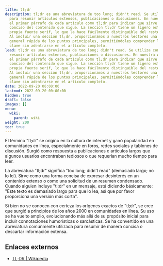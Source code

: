 ```yaml
---
title: tl;dr
description: tl;dr es una abreviatura de too long; didn't read. Se utiliza comúnmente
  para resumir artículos extensos, publicaciones o discusiones. En nuestra wiki, etiquetamos
  el primer párrafo de cada artículo como tl;dr para indicar que sirve como un resumen
  conciso del contenido que sigue. La sección tl;dr tiene un ligero estilo con su
  propia fuente serif, lo que la hace fácilmente distinguible del resto del artículo.
  Al incluir una sección tl;dr, proporcionamos a nuestros lectores una descripción
  general rápida de los puntos principales, permitiéndoles comprender la información
  clave sin adentrarse en el artículo completo.
lead: tl;dr es una abreviatura de too long; didn't read. Se utiliza comúnmente para
  resumir artículos extensos, publicaciones o discusiones. En nuestra wiki, etiquetamos
  el primer párrafo de cada artículo como tl;dr para indicar que sirve como un resumen
  conciso del contenido que sigue. La sección tl;dr tiene un ligero estilo con su
  propia fuente serif, lo que la hace fácilmente distinguible del resto del artículo.
  Al incluir una sección tl;dr, proporcionamos a nuestros lectores una descripción
  general rápida de los puntos principales, permitiéndoles comprender la información
  clave sin adentrarse en el artículo completo.
date: 2022-09-20 00:00:00
lastmod: 2022-09-20 00:00:00
hidden: true
draft: false
images: []
menu:
  wiki:
    parent: wiki
weight: 200
toc: true
---
```


El término "tl;dr" se originó en la cultura de internet y ganó popularidad en comunidades en línea, especialmente en foros, redes sociales y tablones de discusión. Surgió como respuesta a publicaciones o artículos largos que algunos usuarios encontraban tediosos o que requerían mucho tiempo para leer.

La abreviatura "tl;dr" significa "too long; didn't read" (demasiado largo; no lo leí). Sirve como una forma concisa de expresar desinterés en un contenido extenso o como una solicitud de un resumen condensado. Cuando alguien incluye "tl;dr" en un mensaje, está diciendo básicamente: "Este texto es demasiado largo para que lo lea, así que por favor proporciona una versión más corta".

Si bien no se conocen con certeza los orígenes exactos de "tl;dr", se cree que surgió a principios de los años 2000 en comunidades en línea. Su uso se ha vuelto amplio, evolucionando más allá de su propósito inicial para incluir connotaciones humorísticas o sarcásticas. Se ha convertido en una abreviatura comúnmente utilizada para resumir de manera concisa o descartar información extensa.

## Enlaces externos

- [TL;DR | Wikipedia](https://es.wikipedia.org/wiki/TL;DR)